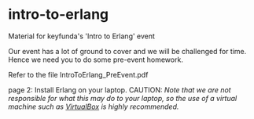 intro-to-erlang
===============

Material for keyfunda's 'Intro to Erlang' event

Our event has a lot of ground to cover and we will be challenged for time. Hence we need you to do some pre-event homework.

Refer to the file IntroToErlang_PreEvent.pdf

page 2: Install Erlang on your laptop.
CAUTION: *Note that we are not responsible for what this may do to your laptop, so the use of a virtual machine such as [VirtualBox](https://www.virtualbox.org/) is highly recommended.*


